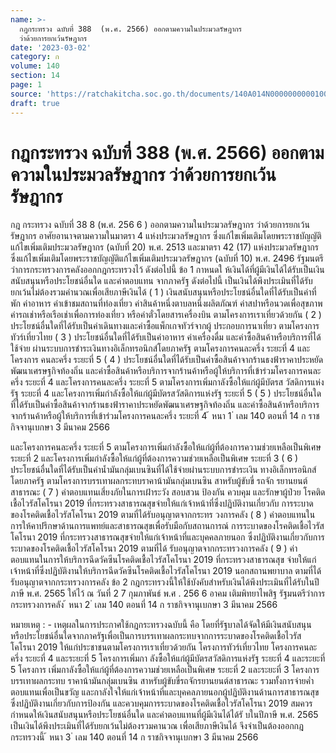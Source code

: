 ```yaml
---
name: >-
  กฎกระทรวง ฉบับที่ 388  (พ.ศ. 2566) ออกตามความในประมวลรัษฎากร
  ว่าด้วยการยกเว้นรัษฎากร
date: '2023-03-02'
category: ก
volume: 140
section: 14
page: 1
source: 'https://ratchakitcha.soc.go.th/documents/140A014N0000000000100.pdf'
draft: true
---
```


# กฎกระทรวง ฉบับที่ 388  (พ.ศ. 2566) ออกตามความในประมวลรัษฎากร ว่าด้วยการยกเว้นรัษฎากร

กฎ กระทรวง ฉบับที่ 38 8 (พ.ศ. 256 6 ) ออกตามความในประมวลรัษฎากร ว่าด้วยการยกเว้นรัษฎากร อาศัยอานาจตามความในมาตรา 4 แห่งประมวลรัษฎากร ซึ่งแก้ไขเพิ่มเติมโดยพระราชบัญญัติ แก้ไขเพิ่มเติมประมวลรัษฎากร (ฉบับที่ 20) พ.ศ. 2513 และมาตรา 42 (17) แห่งประมวลรัษฎากร ซึ่งแก้ไขเพิ่มเติมโดยพระราชบัญญัติแก้ไขเพิ่มเติมประมวลรัษฎากร (ฉบับที่ 10) พ.ศ. 2496 รัฐมนตรีว่าการกระทรวงการคลังออกกฎกระทรวงไว้ ดังต่อไปนี้ ข้อ 1 กาหนดใ ห้เงินได้ที่ผู้มีเงินได้ได้รับเป็นเงินสนับสนุนหรือประโยชน์อื่นใด และค่าตอบแทน จากภาครัฐ ดังต่อไปนี้ เป็นเงินได้พึงประเมินที่ได้รับยกเว้นไม่ต้องรวมคำนวณเพื่อเสียภาษีเงินได้ ( 1 ) เงินสนับสนุนหรือประโยชน์อื่นใดที่ได้รับเป็นค่าที่พัก ค่าอาหาร ค่าเข้าชมสถานที่ท่องเที่ยว ค่าสินค้าหนึ่งตาบลหนึ่งผลิตภัณฑ์ ค่าสปาหรือนวดเพื่อสุขภาพ ค่ารถเช่าหรือเรือเช่าเพื่อการท่องเที่ยว หรือค่าตั๋วโดยสารเครื่องบิน ตามโครงการเราเที่ยวด้วยกัน ( 2 ) ประโยชน์อื่นใดที่ได้รับเป็นค่าเดินทางและค่าซื้อแพ็กเกจทัวร์จากผู้ ประกอบการนาเที่ยว ตามโครงการทัวร์เที่ยวไทย ( 3 ) ประโยชน์อื่นใดที่ได้รับเป็นค่าอาหาร ค่าเครื่องดื่ม และค่าซื้อสินค้าหรือบริการที่ได้ใช้จ่าย ผ่านระบบการชำระเงินทางอิเล็กทรอนิกส์โดยภาครัฐ ตามโครงการคนละครึ่ง ระยะที่ 4 และโครงการ คนละครึ่ง ระยะที่ 5 ( 4 ) ประโยชน์อื่นใดที่ได้รับเป็นค่าซื้อสินค้าจากร้านธงฟ้าราคาประหยัดพัฒนาเศรษฐกิจท้องถิ่น และค่าซื้อสินค้าหรือบริการจากร้านค้าหรือผู้ให้บริการที่เข้าร่วมโครงการคนละครึ่ง ระยะที่ 4 และโครงการคนละครึ่ง ระยะที่ 5 ตามโครงการเพิ่มกาลังซื้อให้แก่ผู้มีบัตรส วัสดิการแห่งรัฐ ระยะที่ 4 และโครงการเพิ่มกำลังซื้อให้แก่ผู้มีบัตรสวัสดิการแห่งรัฐ ระยะที่ 5 ( 5 ) ประโยชน์อื่นใดที่ได้รับเป็นค่าซื้อสินค้าจากร้านธงฟ้าราคาประหยัดพัฒนาเศรษฐกิจท้องถิ่น และค่าซื้อสินค้าหรือบริการจากร้านค้าหรือผู้ให้บริการที่เข้าร่วมโครงการคนละครึ่ง ระยะที่ 4 ้ หนา 1 ่ เลม 140 ตอนที่ 14 ก ราชกิจจานุเบกษา 3 มีนาคม 2566

และโครงการคนละครึ่ง ระยะที่ 5 ตามโครงการเพิ่มกำลังซื้อให้แก่ผู้ที่ต้องการความช่วยเหลือเป็นพิเศษ ระยะที่ 2 และโครงการเพิ่มกำลังซื้อให้แก่ผู้ที่ต้องการความช่วยเหลือเป็นพิเศษ ระยะที่ 3 ( 6 ) ประโยชน์อื่นใดที่ได้รับเป็นค่าน้ำมันกลุ่มเบนซินที่ได้ใช้จ่ายผ่านระบบการชำระเงิน ทางอิเล็กทรอนิกส์โดยภาครัฐ ตามโครงการบรรเทาผลกระทบราคาน้ามันกลุ่มเบนซิน สาหรับผู้ขับขี่ รถจัก รยานยนต์สาธารณะ ( 7 ) ค่าตอบแทนเสี่ยงภัยในการเฝ้าระวัง สอบสวน ป้องกัน ควบคุม และรักษาผู้ป่วย โรคติดเชื้อไวรัสโคโรนา 2019 ที่กระทรวงสาธารณสุขจ่ายให้แก่เจ้าหน้าที่ซึ่งปฏิบัติงานเกี่ยวกับ การระบาดของโรคติดเชื้อไวรัสโคโรนา 2019 ตามที่ได้รับอนุญาตจากกระทร วงการคลัง ( 8 ) ค่าตอบแทนในการให้คาปรึกษาด้านการแพทย์และสาธารณสุขเพื่อรับมือกับสถานการณ์ การระบาดของโรคติดเชื้อไวรัสโคโรนา 2019 ที่กระทรวงสาธารณสุขจ่ายให้แก่เจ้าหน้าที่และบุคคลภายนอก ซึ่งปฏิบัติงานเกี่ยวกับการระบาดของโรคติดเชื้อไวรัสโคโรนา 2019 ตามที่ได้ รับอนุญาตจากกระทรวงการคลัง ( 9 ) ค่าตอบแทนในการให้บริการฉีดวัคซีนโรคติดเชื้อไวรัสโคโรนา 2019 ที่กระทรวงสาธารณสุข จ่ายให้แก่เจ้าหน้าที่ซึ่งปฏิบัติงานให้บริการฉีดวัคซีนโรคติดเชื้อไวรัสโคโรนา 2019 นอกสถานพยาบาล ตามที่ได้รับอนุญาตจากกระทรวงการคลัง ข้อ 2 กฎกระทรวงนี้ให้ใช้บังคับสำหรับเงินได้พึงประเมินที่ได้รับในปีภาษี พ.ศ. 2565 ให้ไว้ ณ วันที่ 2 7 กุมภาพันธ์ พ.ศ . 256 6 อาคม เติมพิทยาไพสิฐ รัฐมนตรีว่าการกระทรวงการคลัง ้ หนา 2 ่ เลม 140 ตอนที่ 14 ก ราชกิจจานุเบกษา 3 มีนาคม 2566

หมายเหตุ : - เหตุผลในการประกาศใช้กฎกระทรวงฉบับนี้ คือ โดยที่รัฐบาลได้จัดให้มีเงินสนับสนุน หรือประโยชน์อื่นใดจากภาครัฐเพื่อเป็นการบรรเทาผลกระทบจากการระบาดของโรคติดเชื้อไวรัสโคโรนา 2019 ให้แก่ประชาชนตามโครงการเราเที่ยวด้วยกัน โครงการทัวร์เที่ยวไทย โครงการคนละครึ่ง ระยะที่ 4 และระยะที่ 5 โครงการเพิ่มกา ลังซื้อให้แก่ผู้มีบัตรสวัสดิการแห่งรัฐ ระยะที่ 4 และระยะที่ 5 โครงการ เพิ่มกาลังซื้อให้แก่ผู้ที่ต้องการความช่วยเหลือเป็นพิเศษ ระยะที่ 2 และระยะที่ 3 โครงการบรรเทาผลกระทบ ราคาน้ามันกลุ่มเบนซิน สาหรับผู้ขับขี่รถจักรยานยนต์สาธารณะ รวมทั้งการจ่ายค่ำตอบแทนเพื่อเป็นขวัญ และกาลังใจให้แก่เจ้าหน้าที่และบุคคลภายนอกผู้ปฏิบัติงานด้านการสาธารณสุข ซึ่งปฏิบัติงานเกี่ยวกับการป้องกัน และควบคุมการระบาดของโรคติดเชื้อไวรัสโคโรนา 2019 สมควรกำหนดให้เงินสนับสนุนหรือประโยชน์อื่นใด และค่าตอบแทนที่ผู้มีเงินได้ได้รั บในปีภาษี พ.ศ. 2565 เป็นเงินได้พึงประเมินที่ได้รับยกเว้นไม่ต้องรวมคานวณ เพื่อเสียภาษีเงินได้ จึงจำเป็นต้องออกกฎกระทรวงนี้ ้ หนา 3 ่ เลม 140 ตอนที่ 14 ก ราชกิจจานุเบกษา 3 มีนาคม 2566
